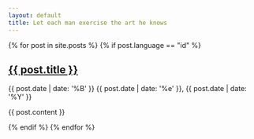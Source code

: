 ```yaml
---
layout: default
title: Let each man exercise the art he knows
---
```


{% for post in site.posts %}
{% if post.language == "id" %}
<div class="articles">
  <article>
    <h1 class="">
        <a href="{{ post.url}}" rel="bookmark" title="Permanent link to ">{{ post.title }}</a>
    </h1>
    <span>{{ post.date | date: '%B' }} {{ post.date | date: '%e' }}, {{ post.date | date: '%Y' }}</span>
    <p>
        {{ post.content }}
    </p>
  </article>
</div>
{% endif %}
{% endfor %}